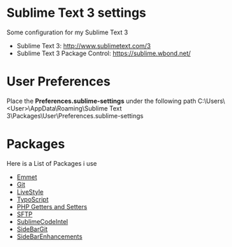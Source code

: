 Sublime Text 3 settings
=======================

Some configuration for my Sublime Text 3

* Sublime Text 3: <http://www.sublimetext.com/3>
* Sublime Text 3 Package Control: <https://sublime.wbond.net/>

User Preferences
================

Place the __Preferences.sublime-settings__ under the following path C:\\Users\\&lt;User&gt;\\AppData\\Roaming\\Sublime Text 3\\Packages\\User\\Preferences.sublime-settings

Packages
========

Here is a List of Packages i use

*   [Emmet](https://sublime.wbond.net/packages/Emmet)
*   [Git](https://sublime.wbond.net/packages/Git)
*   [LiveStyle](https://sublime.wbond.net/packages/LiveStyle)
*   [TypoScript](https://sublime.wbond.net/packages/TypoScript)
*   [PHP Getters and Setters](https://sublime.wbond.net/packages/PHP%20Getters%20and%20Setters)
*   [SFTP](https://sublime.wbond.net/packages/SFTP)
*   [SublimeCodeIntel](http://sublimecodeintel.github.io/SublimeCodeIntel/)
*   [SideBarGit](https://sublime.wbond.net/packages/SideBarGit)
*   [SideBarEnhancements](https://sublime.wbond.net/packages/SideBarEnhancements)